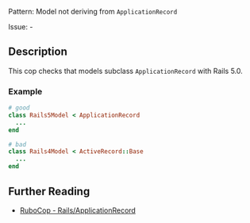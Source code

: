 Pattern: Model not deriving from `ApplicationRecord`

Issue: -

## Description

This cop checks that models subclass `ApplicationRecord` with Rails 5.0.

### Example

```ruby
# good
class Rails5Model < ApplicationRecord
  ...
end

# bad
class Rails4Model < ActiveRecord::Base
  ...
end
```

## Further Reading

* [RuboCop - Rails/ApplicationRecord](https://rubocop.readthedocs.io/en/latest/cops_rails/#railsapplicationrecord)
